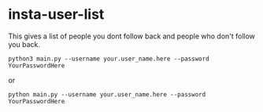 # insta-user-list
This gives a list of people you dont follow back and people who don't follow you back.
~~~
python3 main.py --username your.user_name.here --password YourPasswordHere
~~~
or
~~~
python main.py --username your.user_name.here --password YourPasswordHere
~~~
